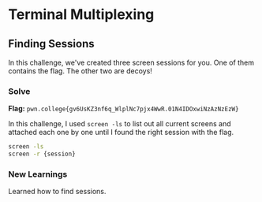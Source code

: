 # Terminal Multiplexing

## Finding Sessions
In this challenge, we've created three screen sessions for you. One of them contains the flag. The other two are decoys!

### Solve
**Flag:** `pwn.college{gv6UsKZ3nf6q_WlplNc7pjx4WwR.01N4IDOxwiNzAzNzEzW}`

In this challenge, I used ```screen -ls``` to list out all current screens and attached each one by one until I found the right session with the flag.

```bash
screen -ls
screen -r {session}
```

### New Learnings
Learned how to find sessions.
